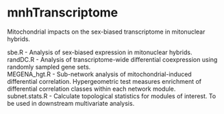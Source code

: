 # mnhTranscriptome
Mitochondrial impacts on the sex-biased transcriptome in mitonuclear hybrids.

sbe.R - Analysis of sex-biased expression in mitonuclear hybrids.
\
randDC.R -  Analysis of transcriptome-wide differential coexpression using randomly sampled gene sets. 
\
MEGENA_hgt.R - Sub-network analysis of mitochondrial-induced differential correlation. Hypergeometric test measures enrichment of differential correlation classes within each network module. 
\
subnet.stats.R - Calculate topological statistics for modules of interest. To be used in downstream multivariate analysis. 
